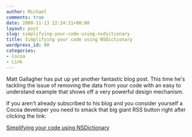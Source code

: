 ```yaml
---
author: Michael
comments: true
date: 2008-11-13 22:24:11+00:00
layout: post
slug: simplifying-your-code-using-nsdictionary
title: Simplifying your code using NSDictionary
wordpress_id: 90
categories:
- Cocoa
- Link
---
```


Matt Gallagher has put up yet another fantastic blog post.  This time he's tackling the issue of removing the data from your code with an easy to understand example that shows off a very powerful design mechanism.




If you aren't already subscribed to his blog and you consider yourself a Cocoa developer you need to smack that big giant RSS button right after clicking the link:  

[Simplifying your code using NSDictionary](http://cocoawithlove.com/2008/11/simplifying-your-code-using.html)
